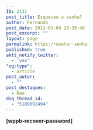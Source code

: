 ```yaml
---
ID: 2131
post_title: Esqueceu a senha?
author: Fernando
post_date: 2012-03-04 20:39:48
post_excerpt: ""
layout: page
permalink: https:/resetar-senha
published: true
aktt_notify_twitter:
  - 'yes'
"og:type":
  - article
post_autor:
  - ""
post_destaques:
  - Nao
dsq_thread_id:
  - "5189092494"
---
```

<strong>[wppb-recover-password]</strong>